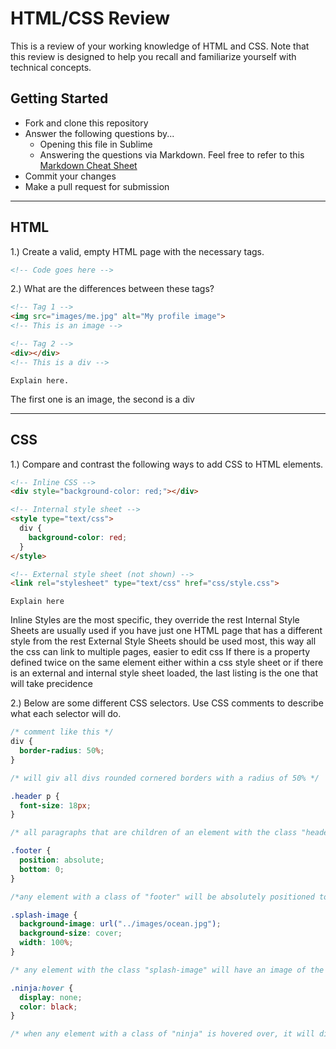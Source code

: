 # HTML/CSS Review

This is a review of your working knowledge of HTML and CSS. Note that this review is designed to help you recall and familiarize yourself with technical concepts.

## Getting Started

* Fork and clone this repository
* Answer the following questions by...
  * Opening this file in Sublime
  * Answering the questions via Markdown. Feel free to refer to this [Markdown Cheat Sheet](https://github.com/adam-p/markdown-here/wiki/Markdown-Cheatsheet)
* Commit your changes
* Make a pull request for submission

---

## HTML

1.) Create a valid, empty HTML page with the necessary tags.

```html
<!-- Code goes here -->
```

<!-- <!DOCTYPE html>
<html lang="en">
  <head>
    <title>Title</title>
    <link rel="stylesheet" type="text/css" href="style.css">
  </head>
  <body>
    <h1>This is the HEADER</h1>
    <nav>
      <ul>
        <li>Link 1</li>
        <li>Link 2</li>
        <li>Link 3</li>
        <li>Link 4</li>
      </ul>
    </nav>
    <div>This is a DIV</div>
    <footer>This is a footer</footer>
    </body>
</html> -->

2.) What are the differences between these tags?

```html
<!-- Tag 1 -->
<img src="images/me.jpg" alt="My profile image"> 
<!-- This is an image -->

<!-- Tag 2 -->
<div></div>
<!-- This is a div -->
```

```
Explain here.
```
The first one is an image, the second is a div

---

## CSS

1.) Compare and contrast the following ways to add CSS to HTML elements.

```html
<!-- Inline CSS -->
<div style="background-color: red;"></div>

<!-- Internal style sheet -->
<style type="text/css">
  div {
    background-color: red;
  }
</style>

<!-- External style sheet (not shown) -->
<link rel="stylesheet" type="text/css" href="css/style.css">
```

```
Explain here
```

  Inline Styles are the most specific, they override the rest
  Internal Style Sheets are usually used if you have just one HTML page that has a different style from the rest
  External Style Sheets should be used most, this way all the css can link to multiple pages, easier to edit css
  If there is a property defined twice on the same element either within a css style sheet or if there is an external and internal style sheet loaded, the last listing is the one that will take precidence

2.) Below are some different CSS selectors. Use CSS comments to describe what each selector will do.

```css
/* comment like this */
div {
  border-radius: 50%;
}

/* will giv all divs rounded cornered borders with a radius of 50% */

.header p {
  font-size: 18px;
}

/* all paragraphs that are children of an element with the class "header" will have a font of 18px */

.footer {
  position: absolute;
  bottom: 0;
}

/*any element with a class of "footer" will be absolutely positioned to the bottom of it's closest positioned ancestor or the containing block, margins do not collapse, does not leave sqace for it for where it would have been */

.splash-image {
  background-image: url("../images/ocean.jpg");
  background-size: cover;
  width: 100%;
}

/* any element with the class "splash-image" will have an image of the ocean, the size will be to cover the element, and the width will be 100% of it's container */

.ninja:hover {
  display: none;
  color: black;
}

/* when any element with a class of "ninja" is hovered over, it will disappear and the font will turn black */
```